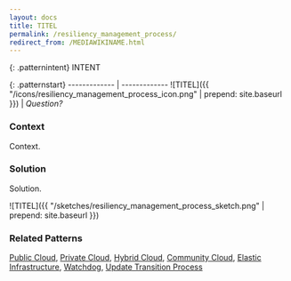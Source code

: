 ```yaml
---
layout: docs
title: TITEL
permalink: /resiliency_management_process/
redirect_from: /MEDIAWIKINAME.html
---
```


{: .patternintent}
INTENT

{: .patternstart}
------------- | -------------
![TITEL]({{ "/icons/resiliency_management_process_icon.png" | prepend: site.baseurl }})  | *Question?*

### Context

Context.

### Solution

Solution.
 
![TITEL]({{ "/sketches/resiliency_management_process_sketch.png" | prepend: site.baseurl }})

### Related Patterns
[Public Cloud](/public_cloud/), [Private Cloud](/private_cloud/), [Hybrid Cloud](/hybrid_cloud/), [Community Cloud](/community_cloud/), [Elastic Infrastructure](/elastic_infrastructure/), [Watchdog](/watchdog/), [Update Transition Process](/update_transition_process/)